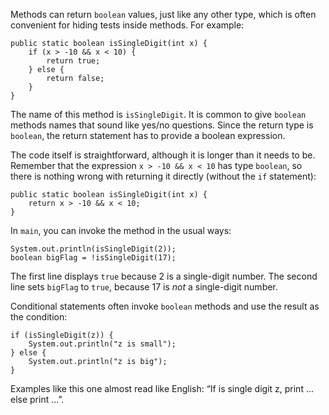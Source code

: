 Methods can return `boolean` values, just like any other type, which is often convenient for hiding tests inside methods.
For example:

```code
public static boolean isSingleDigit(int x) {
    if (x > -10 && x < 10) {
        return true;
    } else {
        return false;
    }
}
```

The name of this method is `isSingleDigit`.
It is common to give `boolean` methods names that sound like yes/no questions.
Since the return type is `boolean`, the return statement has to provide a boolean expression.

The code itself is straightforward, although it is longer than it needs to be.
Remember that the expression `x > -10 && x < 10` has type `boolean`, so there is nothing wrong with returning it directly (without the `if` statement):

```code
public static boolean isSingleDigit(int x) {
    return x > -10 && x < 10;
}
```

In `main`, you can invoke the method in the usual ways:

```code
System.out.println(isSingleDigit(2));
boolean bigFlag = !isSingleDigit(17);
```

The first line displays `true` because 2 is a single-digit number.
The second line sets `bigFlag` to `true`, because 17 is *not* a single-digit number.

Conditional statements often invoke `boolean` methods and use the result as the condition:

```code
if (isSingleDigit(z)) {
    System.out.println("z is small");
} else {
    System.out.println("z is big");
}
```

Examples like this one almost read like English:
“If is single digit z, print ... else print ...”.